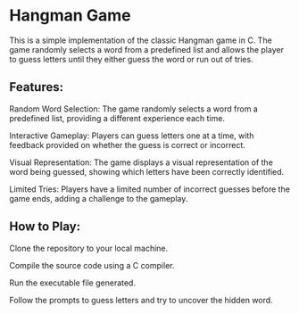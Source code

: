 # Hangman Game

This is a simple implementation of the classic Hangman game in C. The game randomly selects a word from a predefined list and allows the player to guess letters until they either guess the word or run out of tries.

## Features:

Random Word Selection: The game randomly selects a word from a predefined list, providing a different experience each time.

Interactive Gameplay: Players can guess letters one at a time, with feedback provided on whether the guess is correct or incorrect.

Visual Representation: The game displays a visual representation of the word being guessed, showing which letters have been correctly identified.

Limited Tries: Players have a limited number of incorrect guesses before the game ends, adding a challenge to the gameplay.

## How to Play:

Clone the repository to your local machine.

Compile the source code using a C compiler.

Run the executable file generated.

Follow the prompts to guess letters and try to uncover the hidden word.
